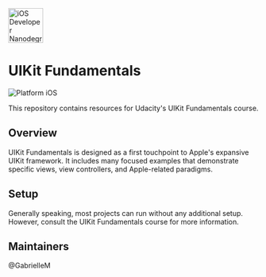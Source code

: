 <img src="https://s3-us-west-1.amazonaws.com/udacity-content/degrees/catalog-images/nd003.png" alt="iOS Developer Nanodegree logo" height="70" >

# UIKit Fundamentals

![Platform iOS](https://img.shields.io/badge/nanodegree-iOS-blue.svg)

This repository contains resources for Udacity's UIKit Fundamentals course.

## Overview

UIKit Fundamentals is designed as a first touchpoint to Apple's expansive UIKit framework. It includes many focused examples that demonstrate specific views, view controllers, and Apple-related paradigms.

## Setup

Generally speaking, most projects can run without any additional setup. However, consult the UIKit Fundamentals course for more information.

## Maintainers

@GabrielleM
